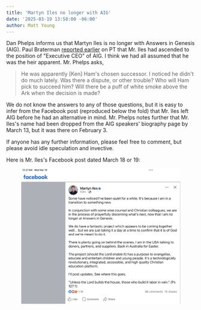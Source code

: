 ```yaml
---
title: 'Martyn Iles no longer with AIG'
date: '2025-03-19 13:58:00 -06:00'
author: Matt Young
---
```

Dan Phelps informs us that Martyn Iles is no longer with Answers in Genesis (AIG). Paul Braterman <a href="https://pandasthumb.org/archives/2023/11/Martyn-Iles-Is-Executive.html">reported earlier</a> on PT that Mr. Iles had ascended to the position of "Executive CEO" of AIG. I think we had all assumed that he was the heir apparent. Mr. Phelps asks,

<blockquote>He was apparently [Ken] Ham's chosen successor. I noticed he didn't do much lately. Was there a dispute, or other trouble? Who will Ham pick to succeed him? Will there be a puff of white smoke above the Ark when the decision is made?</blockquote>

We do not know the answers to any of those questions, but it is easy to infer from the Facebook post (reproduced below the fold) that Mr. Iles left AIG before he had an alternative in mind. Mr. Phelps notes further that Mr. Iles's name had been dropped from the AIG speakers' biography page by March 13, but it was there on February 3.

If anyone has any further information, please feel free to comment, but please avoid idle speculation and invective.
 
<!--more-->

Here is Mr. Iles's Facebook post dated March 18 or 19:

<figure>
<img src="/uploads/2025/Iles_No_Longer_1000.jpg" alt="Iles Facebook post"/>
<figcaption><a href=""></a>
</figcaption>
</figure>
